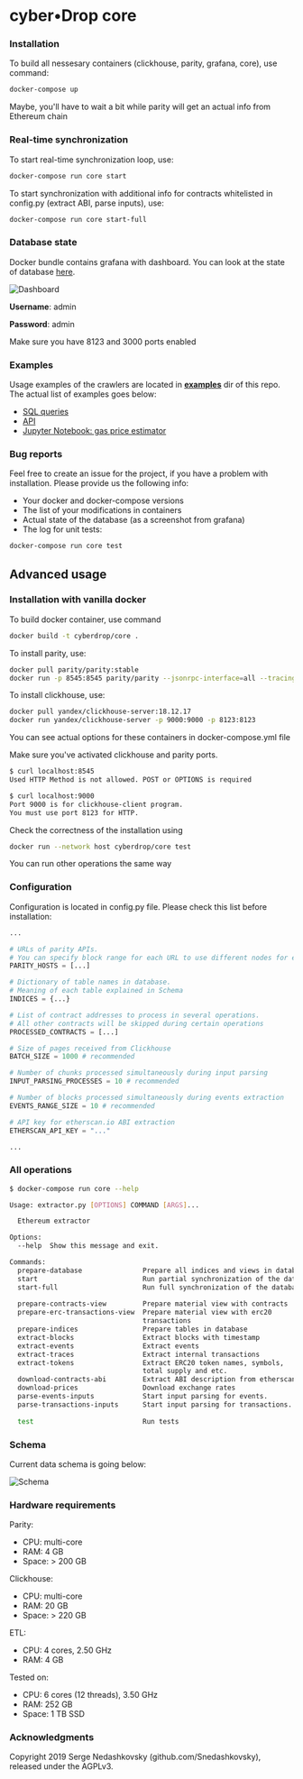 # cyber•Drop core

### Installation

To build all nessesary containers (clickhouse, parity, grafana, core), use command:
```bash
docker-compose up
```

Maybe, you'll have to wait a bit while parity will get an actual info from Ethereum chain


### Real-time synchronization

To start real-time synchronization loop, use:
```bash
docker-compose run core start
```

To start synchronization with additional info for contracts whitelisted in config.py (extract ABI, parse inputs), use:
```bash
docker-compose run core start-full
```

### Database state

Docker bundle contains grafana with dashboard. You can look at the state of database [here](http://localhost:3000/dashboard/db/cyberdrop).

![Dashboard](./images/dashboard.png)

**Username**: admin

**Password**: admin

Make sure you have 8123 and 3000 ports enabled

### Examples

Usage examples of the crawlers are located in [**examples**](https://github.com/cyber-drop/ethereum_analytical_db/tree/master/examples) dir of this repo. The actual list of examples goes below:
- [SQL queries](https://github.com/cyber-drop/ethereum_analytical_db/tree/master/examples/sql_balances)
- [API](https://github.com/cyber-drop/ethereum_analytical_db/tree/master/examples/balances_api)
- [Jupyter Notebook: gas price estimator](https://github.com/cyber-drop/ethereum_analytical_db/tree/master/examples/gas_price_estimation)

### Bug reports

Feel free to create an issue for the project, if you have a problem with installation. 
Please provide us the following info:
- Your docker and docker-compose versions
- The list of your modifications in containers
- Actual state of the database (as a screenshot from grafana)
- The log for unit tests:
```bash
docker-compose run core test
```

## Advanced usage

### Installation with vanilla docker

To build docker container, use command

```bash
docker build -t cyberdrop/core .
```

To install parity, use:

```bash
docker pull parity/parity:stable
docker run -p 8545:8545 parity/parity --jsonrpc-interface=all --tracing=on
```

To install clickhouse, use:

```bash
docker pull yandex/clickhouse-server:18.12.17
docker run yandex/clickhouse-server -p 9000:9000 -p 8123:8123 
```

You can see actual options for these containers in docker-compose.yml file

Make sure you've activated clickhouse and parity ports. 

```bash
$ curl localhost:8545
Used HTTP Method is not allowed. POST or OPTIONS is required

$ curl localhost:9000
Port 9000 is for clickhouse-client program.
You must use port 8123 for HTTP.
```

Check the correctness of the installation using

```bash
docker run --network host cyberdrop/core test
```

You can run other operations the same way

### Configuration

Configuration is located in config.py file. Please check this list before installation:

```python
...

# URLs of parity APIs.
# You can specify block range for each URL to use different nodes for each request
PARITY_HOSTS = [...]

# Dictionary of table names in database.
# Meaning of each table explained in Schema
INDICES = {...}

# List of contract addresses to process in several operations.
# All other contracts will be skipped during certain operations
PROCESSED_CONTRACTS = [...]

# Size of pages received from Clickhouse
BATCH_SIZE = 1000 # recommended

# Number of chunks processed simultaneously during input parsing
INPUT_PARSING_PROCESSES = 10 # recommended

# Number of blocks processed simultaneously during events extraction
EVENTS_RANGE_SIZE = 10 # recommended

# API key for etherscan.io ABI extraction
ETHERSCAN_API_KEY = "..."

...
```

### All operations
```bash
$ docker-compose run core --help

Usage: extractor.py [OPTIONS] COMMAND [ARGS]...

  Ethereum extractor

Options:
  --help  Show this message and exit.

Commands:
  prepare-database               Prepare all indices and views in database
  start                          Run partial synchronization of the database.
  start-full                     Run full synchronization of the database
  
  prepare-contracts-view         Prepare material view with contracts
  prepare-erc-transactions-view  Prepare material view with erc20
                                 transactions
  prepare-indices                Prepare tables in database
  extract-blocks                 Extract blocks with timestamp
  extract-events                 Extract events
  extract-traces                 Extract internal transactions
  extract-tokens                 Extract ERC20 token names, symbols, 
                                 total supply and etc.
  download-contracts-abi         Extract ABI description from etherscan.io
  download-prices                Download exchange rates
  parse-events-inputs            Start input parsing for events.
  parse-transactions-inputs      Start input parsing for transactions.
  
  test                           Run tests
```

### Schema

Current data schema is going below:

![Schema](./images/schema.png)

### Hardware requirements

Parity:
- CPU: multi-core
- RAM: 4 GB
- Space: > 200 GB

Clickhouse:
- CPU: multi-core
- RAM: 20 GB
- Space: > 220 GB

ETL:
- CPU: 4 cores, 2.50 GHz
- RAM: 4 GB

Tested on:
- CPU: 6 cores (12 threads), 3.50 GHz
- RAM: 252 GB
- Space: 1 TB SSD

### Acknowledgments

Copyright 2019 Serge Nedashkovsky (github.com/Snedashkovsky), released under the AGPLv3.
